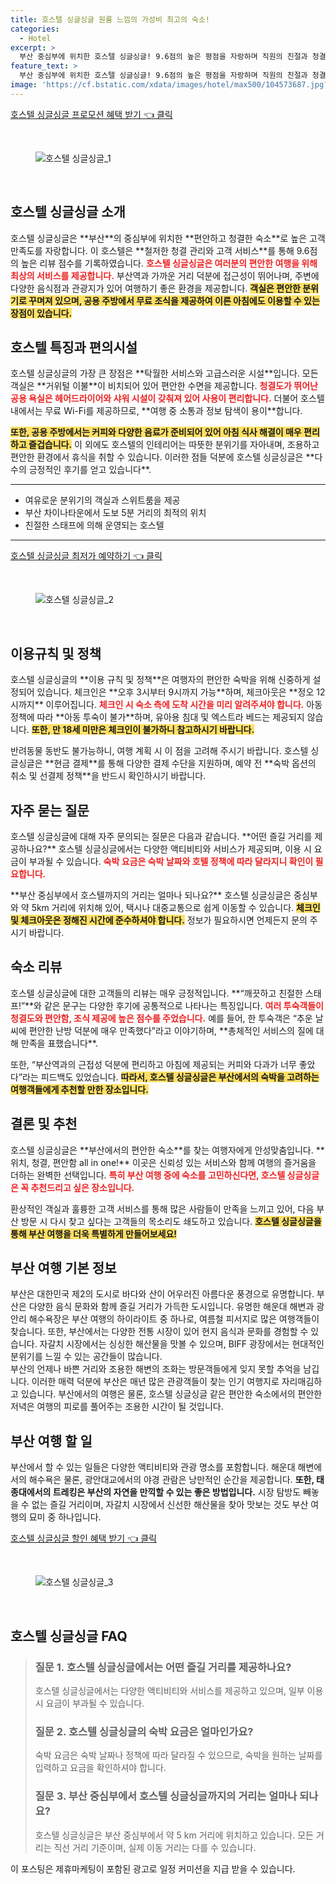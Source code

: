 ```yaml
---
title: 호스텔 싱글싱글 원룸 느낌의 가성비 최고의 숙소!
categories:
  - Hotel
excerpt: >
  부산 중심부에 위치한 호스텔 싱글싱글! 9.6점의 높은 평점을 자랑하며 직원의 친절과 청결함이 특히 돋보입니다. 무료 조식과 아늑한 분위기까지 다음 여행의 완벽한 선택이 될 거예요!
feature_text: >
  부산 중심부에 위치한 호스텔 싱글싱글! 9.6점의 높은 평점을 자랑하며 직원의 친절과 청결함이 특히 돋보입니다. 무료 조식과 아늑한 분위기까지 다음 여행의 완벽한 선택이 될 거예요!
image: 'https://cf.bstatic.com/xdata/images/hotel/max500/104573687.jpg?k=f950fad62b7d1f976864cfff32df4014eb000d30b44fc5e9713ed7f9d3d5cdfd&o=&hp=1'
---
```


<p><a class="modoo-button" href="https://tinyurl.com/2265b65y" rel="nofollow noopener">호스텔 싱글싱글 프로모션 혜택 받기 👈 클릭</a></p><br/>
<figure class="image"><img alt="호스텔 싱글싱글_1" src="https://cf.bstatic.com/xdata/images/hotel/max1024x768/104573731.jpg?k=6d167560bf1cc1f323c537ccddf7796ba5b34fcde9b66494bcbe17e0a0ab7654&amp;o=&amp;hp=1"/></figure><br/>
<h2 id="호스텔_싱글싱글_소개">호스텔 싱글싱글 소개</h2>
<p>호스텔 싱글싱글은 **부산**의 중심부에 위치한 **편안하고 청결한 숙소**로 높은 고객만족도를 자랑합니다. 이 호스텔은 **철저한 청결 관리와 고객 서비스**를 통해 9.6점의 높은 리뷰 점수를 기록하였습니다. <b><span style="color: #ee2323;">호스텔 싱글싱글은 여러분의 편안한 여행을 위해 최상의 서비스를 제공합니다.</span></b> 부산역과 가까운 거리 덕분에 접근성이 뛰어나며, 주변에 다양한 음식점과 관광지가 있어 여행하기 좋은 환경을 제공합니다. <b><span style="background-color: #ffe066;">객실은 편안한 분위기로 꾸며져 있으며, 공용 주방에서 무료 조식을 제공하여 이른 아침에도 이용할 수 있는 장점이 있습니다.</span></b></p>
<h2 id="호스텔_특징과_편의시설">호스텔 특징과 편의시설</h2>
<p>호스텔 싱글싱글의 가장 큰 장점은 **탁월한 서비스와 고급스러운 시설**입니다. 모든 객실은 **거위털 이불**이 비치되어 있어 편안한 수면을 제공합니다. <b><span style="color: #ee2323;">청결도가 뛰어난 공용 욕실은 헤어드라이어와 샤워 시설이 갖춰져 있어 사용이 편리합니다.</span></b> 더불어 호스텔 내에서는 무료 Wi-Fi를 제공하므로, **여행 중 소통과 정보 탐색이 용이**합니다.</p>
<p><b><span style="background-color: #ffe066;">또한, 공용 주방에서는 커피와 다양한 음료가 준비되어 있어 아침 식사 해결이 매우 편리하고 즐겁습니다.</span></b> 이 외에도 호스텔의 인테리어는 따뜻한 분위기를 자아내며, 조용하고 편안한 환경에서 휴식을 취할 수 있습니다. 이러한 점들 덕분에 호스텔 싱글싱글은 **다수의 긍정적인 후기를 얻고 있습니다**.</p>
<hr/>
<ul>
<li>여유로운 분위기의 객실과 스위트룸을 제공</li>
<li>부산 차이나타운에서 도보 5분 거리의 최적의 위치</li>
<li>친절한 스태프에 의해 운영되는 호스텔</li>
</ul>
<hr/>
<p><a class="modoo-button" href="https://tinyurl.com/2265b65y" rel="nofollow noopener">호스텔 싱글싱글 최저가 예약하기 👈 클릭</a></p><br/>
<figure class="image"><img alt="호스텔 싱글싱글_2" src="https://cf.bstatic.com/xdata/images/hotel/max500/104573687.jpg?k=f950fad62b7d1f976864cfff32df4014eb000d30b44fc5e9713ed7f9d3d5cdfd&amp;o=&amp;hp=1"/></figure><br/>
<h2 id="이용규칙_및_정책">이용규칙 및 정책</h2>
<p>호스텔 싱글싱글의 **이용 규칙 및 정책**은 여행자의 편안한 숙박을 위해 신중하게 설정되어 있습니다. 체크인은 **오후 3시부터 9시까지 가능**하며, 체크아웃은 **정오 12시까지** 이루어집니다. <b><span style="color: #ee2323;">체크인 시 숙소 측에 도착 시간을 미리 알려주셔야 합니다.</span></b> 아동 정책에 따라 **아동 투숙이 불가**하며, 유아용 침대 및 엑스트라 베드는 제공되지 않습니다. <b><span style="background-color: #ffe066;">또한, 만 18세 미만은 체크인이 불가하니 참고하시기 바랍니다.</span></b></p>
<p>반려동물 동반도 불가능하니, 여행 계획 시 이 점을 고려해 주시기 바랍니다. 호스텔 싱글싱글은 **현금 결제**를 통해 다양한 결제 수단을 지원하며, 예약 전 **숙박 옵션의 취소 및 선결제 정책**을 반드시 확인하시기 바랍니다.</p>
<h2 id="자주_묻는_질문">자주 묻는 질문</h2>
<p>호스텔 싱글싱글에 대해 자주 문의되는 질문은 다음과 같습니다. **어떤 즐길 거리를 제공하나요?** 호스텔 싱글싱글에서는 다양한 액티비티와 서비스가 제공되며, 이용 시 요금이 부과될 수 있습니다. <b><span style="color: #ee2323;">숙박 요금은 숙박 날짜와 호텔 정책에 따라 달라지니 확인이 필요합니다.</span></b></p>
<p>**부산 중심부에서 호스텔까지의 거리는 얼마나 되나요?** 호스텔 싱글싱글은 중심부와 약 5km 거리에 위치해 있어, 택시나 대중교통으로 쉽게 이동할 수 있습니다. <b><span style="background-color: #ffe066;">체크인 및 체크아웃은 정해진 시간에 준수하셔야 합니다.</span></b> 정보가 필요하시면 언제든지 문의 주시기 바랍니다.</p>
<h2 id="숙소_리뷰">숙소 리뷰</h2>
<p>호스텔 싱글싱글에 대한 고객들의 리뷰는 매우 긍정적입니다. **“깨끗하고 친절한 스태프!”**와 같은 문구는 다양한 후기에 공통적으로 나타나는 특징입니다. <b><span style="color: #ee2323;">여러 투숙객들이 청결도와 편안함, 조식 제공에 높은 점수를 주었습니다.</span></b> 예를 들어, 한 투숙객은 “추운 날씨에 편안한 난방 덕분에 매우 만족했다”라고 이야기하며, **총체적인 서비스의 질에 대해 만족을 표했습니다**.</p>
<p>또한, “부산역과의 근접성 덕분에 편리하고 아침에 제공되는 커피와 다과가 너무 좋았다”라는 피드백도 있었습니다. <b><span style="background-color: #ffe066;">따라서, 호스텔 싱글싱글은 부산에서의 숙박을 고려하는 여행객들에게 추천할 만한 장소입니다.</span></b></p>
<h2 id="결론_및_추천">결론 및 추천</h2>
<p>호스텔 싱글싱글은 **부산에서의 편안한 숙소**를 찾는 여행자에게 안성맞춤입니다. **위치, 청결, 편안함 all in one!** 이곳은 신뢰성 있는 서비스와 함께 여행의 즐거움을 더하는 완벽한 선택입니다. <b><span style="color: #ee2323;">특히 부산 여행 중에 숙소를 고민하신다면, 호스텔 싱글싱글은 꼭 추천드리고 싶은 장소입니다.</span></b></p>
<p>환상적인 객실과 훌륭한 고객 서비스를 통해 많은 사람들이 만족을 느끼고 있어, 다음 부산 방문 시 다시 찾고 싶다는 고객들의 목소리도 쇄도하고 있습니다. <b><span style="background-color: #ffe066;">호스텔 싱글싱글을 통해 부산 여행을 더욱 특별하게 만들어보세요!</span></b></p>
<h2 id="부산_여행_기본_정보">부산 여행 기본 정보</h2>
<p>부산은 대한민국 제2의 도시로 바다와 산이 어우러진 아름다운 풍경으로 유명합니다. 부산은 다양한 음식 문화와 함께 즐길 거리가 가득한 도시입니다. 유명한 해운대 해변과 광안리 해수욕장은 부산 여행의 하이라이트 중 하나로, 여름철 피서지로 많은 여행객들이 찾습니다. 또한, 부산에서는 다양한 전통 시장이 있어 현지 음식과 문화를 경험할 수 있습니다. 자갈치 시장에서는 싱싱한 해산물을 맛볼 수 있으며, BIFF 광장에서는 현대적인 분위기를 느낄 수 있는 공간들이 많습니다. <br/> 부산의 언제나 바쁜 거리와 조용한 해변의 조화는 방문객들에게 잊지 못할 추억을 남깁니다. 이러한 매력 덕분에 부산은 매년 많은 관광객들이 찾는 인기 여행지로 자리매김하고 있습니다. 부산에서의 여행은 물론, 호스텔 싱글싱글 같은 편안한 숙소에서의 편안한 저녁은 여행의 피로를 풀어주는 조용한 시간이 될 것입니다.</p>
<h2 id="부산_여행_할_일">부산 여행 할 일</h2>
<p>부산에서 할 수 있는 일들은 다양한 액티비티와 관광 명소를 포함합니다. 해운대 해변에서의 해수욕은 물론, 광안대교에서의 야경 관람은 낭만적인 순간을 제공합니다. <b>또한, 태종대에서의 트레킹은 부산의 자연을 만끽할 수 있는 좋은 방법입니다.</b> 시장 탐방도 빼놓을 수 없는 즐길 거리이며, 자갈치 시장에서 신선한 해산물을 찾아 맛보는 것도 부산 여행의 묘미 중 하나입니다.</p>
<p><a class="modoo-button" href="https://tinyurl.com/2265b65y" rel="nofollow noopener">호스텔 싱글싱글 할인 혜택 받기 👈 클릭</a></p><br>

<figure class="image"><img src="https://cf.bstatic.com/xdata/images/hotel/max500/104573708.jpg?k=66589ed1d36559cd6f2b6b65456b01b9d258e45027ac5b1aba6f4c8330c02986&o=&hp=1" alt="호스텔 싱글싱글_3"></figure><br>
<h2 id="호스텔 싱글싱글_FAQ">호스텔 싱글싱글 FAQ</h2>
<div itemscope="" itemtype="https://schema.org/FAQPage"> <blockquote> <div itemscope="" itemprop="mainEntity" itemtype="https://schema.org/Question"> <h3 id="질문_1" itemprop="name">질문 1. 호스텔 싱글싱글에서는 어떤 즐길 거리를 제공하나요?</h3> <div itemscope="" itemprop="acceptedAnswer" itemtype="https://schema.org/Answer"> <span itemprop="text"> <p>호스텔 싱글싱글에서는 다양한 액티비티와 서비스를 제공하고 있으며, 일부 이용 시 요금이 부과될 수 있습니다.</p> </span> </div> </div> <div itemscope="" itemprop="mainEntity" itemtype="https://schema.org/Question"> <h3 id="질문_2" itemprop="name">질문 2. 호스텔 싱글싱글의 숙박 요금은 얼마인가요?</h3> <div itemscope="" itemprop="acceptedAnswer" itemtype="https://schema.org/Answer"> <span itemprop="text"> <p>숙박 요금은 숙박 날짜나 정책에 따라 달라질 수 있으므로, 숙박을 원하는 날짜를 입력하고 요금을 확인하셔야 합니다.</p> </span> </div> </div> <div itemscope="" itemprop="mainEntity" itemtype="https://schema.org/Question"> <h3 id="질문_3" itemprop="name">질문 3. 부산 중심부에서 호스텔 싱글싱글까지의 거리는 얼마나 되나요?</h3> <div itemscope="" itemprop="acceptedAnswer" itemtype="https://schema.org/Answer"> <span itemprop="text"> <p>호스텔 싱글싱글은 부산 중심부에서 약 5 km 거리에 위치하고 있습니다. 모든 거리는 직선 거리 기준이며, 실제 이동 거리는 다를 수 있습니다.</p> </span> </div> </div> </blockquote> </div><p>이 포스팅은 제휴마케팅이 포함된 광고로 일정 커미션을 지급 받을 수 있습니다.</p>

